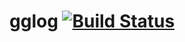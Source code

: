# gglog [![Build Status](https://travis-ci.org/crackcell/gglog.svg?branch=master)](https://travis-ci.org/crackcell/gglog)
